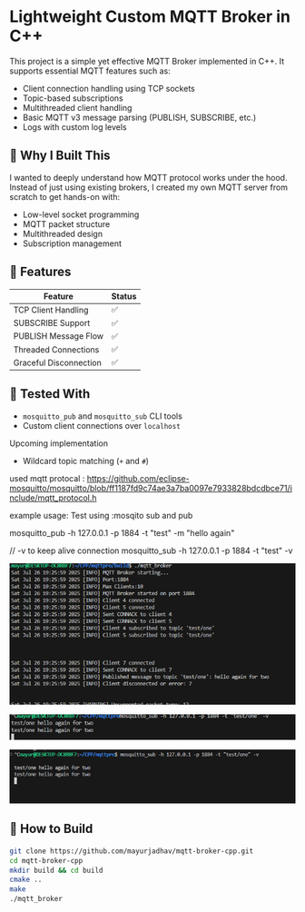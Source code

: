 # Lightweight Custom MQTT Broker in C++

This project is a simple yet effective MQTT Broker implemented in C++. It supports essential MQTT features such as:

- Client connection handling using TCP sockets
- Topic-based subscriptions
- Multithreaded client handling
- Basic MQTT v3 message parsing (PUBLISH, SUBSCRIBE, etc.)
- Logs with custom log levels

## 🧠 Why I Built This

I wanted to deeply understand how MQTT protocol works under the hood. Instead of just using existing brokers, I created my own MQTT server from scratch to get hands-on with:

- Low-level socket programming
- MQTT packet structure
- Multithreaded design
- Subscription management

## 🔧 Features

| Feature               | Status |
|-----------------------|--------|
| TCP Client Handling   | ✅     |
| SUBSCRIBE Support     | ✅     |
| PUBLISH Message Flow  | ✅     |
| Threaded Connections  | ✅     |
| Graceful Disconnection| ✅     |

## 🧪 Tested With

- `mosquitto_pub` and `mosquitto_sub` CLI tools
- Custom client connections over `localhost`




Upcoming implementation
- Wildcard topic matching (`+` and `#`)


used mqtt protocal :
https://github.com/eclipse-mosquitto/mosquitto/blob/ff1187fd9c74ae3a7ba0097e7933828bdcdbce71/include/mqtt_protocol.h


example usage:
Test using :mosqito sub and pub 

mosquitto_pub -h 127.0.0.1 -p 1884 -t "test" -m "hello again"

// -v to keep alive connection 
mosquitto_sub -h 127.0.0.1 -p 1884 -t "test" -v 

![MQTT Broker Demo](ScrennShots/broker_logs.png)

![MQTT Broker Demo](ScrennShots/sub1_log.png)

![MQTT Broker Demo](ScrennShots/sub2_log.png)




## 🚀 How to Build

```bash
git clone https://github.com/mayurjadhav/mqtt-broker-cpp.git
cd mqtt-broker-cpp
mkdir build && cd build
cmake ..
make
./mqtt_broker

